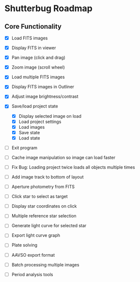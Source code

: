 # Shutterbug Roadmap

## Core Functionality
- [x] Load FITS images
- [x] Display FITS in viewer
- [x] Pan image (click and drag)
- [x] Zoom image (scroll wheel)
- [x] Load multiple FITS images
- [x] Display FITS images in Outliner
- [x] Adjust image brightness/contrast
- [x] Save/load project state
    - [x] Display selected image on load
    - [x] Load project settings
    - [x] Load images
    - [x] Save state
    - [x] Load state
- [ ] Exit program
- [ ] Cache image manipulation so image can load faster
- [ ] Fix Bug: Loading project twice loads all objects multiple times
- [ ] Add image track to bottom of layout
- [ ] Aperture photometry from FITS
- [ ] Click star to select as target
- [ ] Display star coordinates on click
- [ ] Multiple reference star selection
- [ ] Generate light curve for selected star
- [ ] Export light curve graph
- [ ] Plate solving
- [ ] AAVSO export format
- [ ] Batch processing multiple images
- [ ] Period analysis tools


